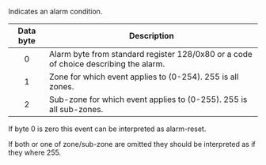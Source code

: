 Indicates an alarm condition.

 | Data byte | Description                                                        |
 | :-------: | ------------------------------------------------------------------ |
 |     0     | Alarm byte from standard register 128/0x80 or a code of choice describing the alarm. |
 |     1     | Zone for which event applies to (0-254). 255 is all zones.         |
 |     2     | Sub-zone for which event applies to (0-255). 255 is all sub-zones. |

If byte 0 is zero this event can be interpreted as alarm-reset.

If both or one of zone/sub-zone are omitted they should be interpreted as if they where 255.
